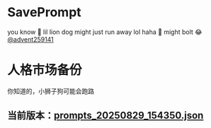 # SavePrompt
you know 🫠 lil lion dog might just run away lol
haha 🐶 might bolt 😂 [@advent259141](https://github.com/advent259141)

# 人格市场备份
你知道的，小狮子狗可能会跑路

## 当前版本：[prompts_20250829_154350.json](https://github.com/Larch-C/SavePrompt/blob/main/prompts_20250829_154350.json)
